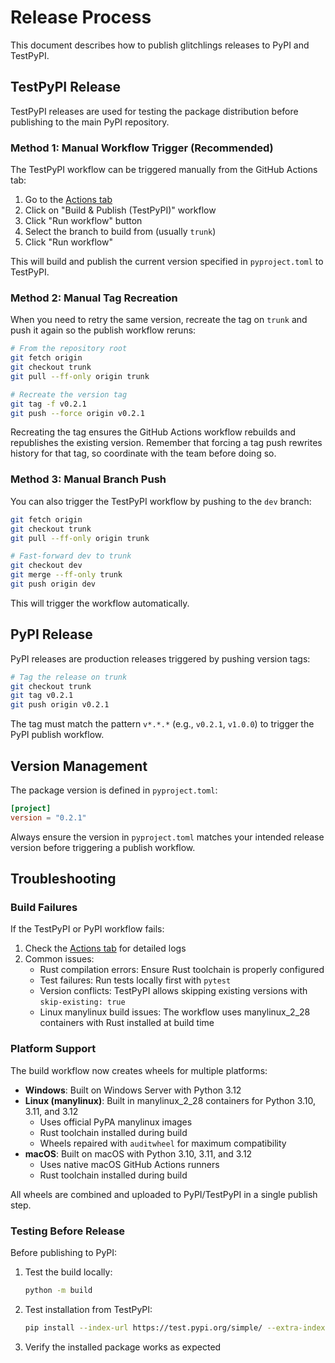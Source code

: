 # Release Process

This document describes how to publish glitchlings releases to PyPI and TestPyPI.

## TestPyPI Release

TestPyPI releases are used for testing the package distribution before publishing to the main PyPI repository.

### Method 1: Manual Workflow Trigger (Recommended)

The TestPyPI workflow can be triggered manually from the GitHub Actions tab:

1. Go to the [Actions tab](https://github.com/osoleve/glitchlings/actions/workflows/publish-testpypi.yml)
2. Click on "Build & Publish (TestPyPI)" workflow
3. Click "Run workflow" button
4. Select the branch to build from (usually `trunk`)
5. Click "Run workflow"

This will build and publish the current version specified in `pyproject.toml` to TestPyPI.

### Method 2: Manual Tag Recreation

When you need to retry the same version, recreate the tag on `trunk` and push it again so the publish workflow reruns:

```bash
# From the repository root
git fetch origin
git checkout trunk
git pull --ff-only origin trunk

# Recreate the version tag
git tag -f v0.2.1
git push --force origin v0.2.1
```

Recreating the tag ensures the GitHub Actions workflow rebuilds and republishes the existing version. Remember that forcing a tag push rewrites history for that tag, so coordinate with the team before doing so.

### Method 3: Manual Branch Push

You can also trigger the TestPyPI workflow by pushing to the `dev` branch:

```bash
git fetch origin
git checkout trunk
git pull --ff-only origin trunk

# Fast-forward dev to trunk
git checkout dev
git merge --ff-only trunk
git push origin dev
```

This will trigger the workflow automatically.

## PyPI Release

PyPI releases are production releases triggered by pushing version tags:

```bash
# Tag the release on trunk
git checkout trunk
git tag v0.2.1
git push origin v0.2.1
```

The tag must match the pattern `v*.*.*` (e.g., `v0.2.1`, `v1.0.0`) to trigger the PyPI publish workflow.

## Version Management

The package version is defined in `pyproject.toml`:

```toml
[project]
version = "0.2.1"
```

Always ensure the version in `pyproject.toml` matches your intended release version before triggering a publish workflow.

## Troubleshooting

### Build Failures

If the TestPyPI or PyPI workflow fails:

1. Check the [Actions tab](https://github.com/osoleve/glitchlings/actions) for detailed logs
2. Common issues:
   - Rust compilation errors: Ensure Rust toolchain is properly configured
   - Test failures: Run tests locally first with `pytest`
   - Version conflicts: TestPyPI allows skipping existing versions with `skip-existing: true`
   - Linux manylinux build issues: The workflow uses manylinux_2_28 containers with Rust installed at build time

### Platform Support

The build workflow now creates wheels for multiple platforms:

- **Windows**: Built on Windows Server with Python 3.12
- **Linux (manylinux)**: Built in manylinux_2_28 containers for Python 3.10, 3.11, and 3.12
  - Uses official PyPA manylinux images
  - Rust toolchain installed during build
  - Wheels repaired with `auditwheel` for maximum compatibility
- **macOS**: Built on macOS with Python 3.10, 3.11, and 3.12
  - Uses native macOS GitHub Actions runners
  - Rust toolchain installed during build

All wheels are combined and uploaded to PyPI/TestPyPI in a single publish step.

### Testing Before Release

Before publishing to PyPI:

1. Test the build locally:
   ```bash
   python -m build
   ```

2. Test installation from TestPyPI:
   ```bash
   pip install --index-url https://test.pypi.org/simple/ --extra-index-url https://pypi.org/simple/ glitchlings
   ```

3. Verify the installed package works as expected

